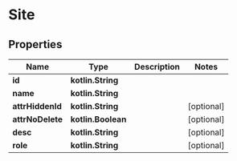 
# Site

## Properties
Name | Type | Description | Notes
------------ | ------------- | ------------- | -------------
**id** | **kotlin.String** |  | 
**name** | **kotlin.String** |  | 
**attrHiddenId** | **kotlin.String** |  |  [optional]
**attrNoDelete** | **kotlin.Boolean** |  |  [optional]
**desc** | **kotlin.String** |  |  [optional]
**role** | **kotlin.String** |  |  [optional]



